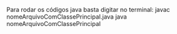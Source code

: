Para rodar os códigos java basta digitar no terminal:
  javac nomeArquivoComClassePrincipal.java
  java nomeArquivoComClassePrincipal
